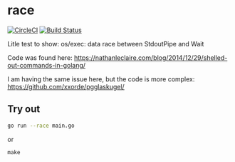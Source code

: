 # race
[![CircleCI](https://circleci.com/gh/xxorde/race.svg?style=svg)](https://circleci.com/gh/xxorde/race)
[![Build Status](https://travis-ci.org/xxorde/race.svg?branch=master)](https://travis-ci.org/xxorde/race)

Litle test to show: os/exec: data race between StdoutPipe and Wait

Code was found here: https://nathanleclaire.com/blog/2014/12/29/shelled-out-commands-in-golang/

I am having the same issue here, but the code is more complex: https://github.com/xxorde/pgglaskugel/


## Try out

```bash
go run --race main.go
```

or

```
make
```
